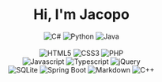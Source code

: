 <h1 align="center">Hi, I'm Jacopo</h1>

<p align="center">
<img alt="C#" src="https://img.shields.io/badge/c%23%20-%23239120.svg?&style=for-the-badge&logo=c-sharp&logoColor=white"/>
<img alt="Python" src="https://img.shields.io/badge/python%20-%2314354C.svg?&style=for-the-badge&logo=python&logoColor=white"/>
<img alt="Java" src="https://img.shields.io/badge/java-%23ED8B00.svg?&style=for-the-badge&logo=java&logoColor=white"/>
<br><br>
<img alt="HTML5" src="https://img.shields.io/badge/html5%20-%23E34F26.svg?&style=flat-square&logo=html5&logoColor=white"/>
<img alt="CSS3" src="https://img.shields.io/badge/css3%20-%231572B6.svg?&style=flat-square&logo=css3&logoColor=white"/>
<img alt="PHP" src="https://img.shields.io/badge/php-%23777BB4.svg?&style=flat-square&logo=php&logoColor=white"/>
<br>
<img alt="Javascript" src="https://img.shields.io/badge/javascript%20-%23323330.svg?&style=flat-square&logo=javascript&logoColor=%23F7DF1E"/>
<img alt="Typescript" src="https://img.shields.io/badge/typescript%20-%23007ACC.svg?&style=flat-square&logo=typescript&logoColor=white"/>
<img alt="jQuery" src="https://img.shields.io/badge/jquery-%230769AD.svg?&style=flat-square&logo=jquery&logoColor=white"/>
<br>
<img alt="SQLite" src ="https://img.shields.io/badge/sqlite-%2307405e.svg?&style=flat-square&logo=sqlite&logoColor=white"/>
<img alt="Spring Boot" src="https://img.shields.io/badge/spring_boot%20-%236DB33F.svg?&style=flat-square&logo=spring&logoColor=white"/>
<img alt="Markdown" src="https://img.shields.io/badge/markdown-%23000000.svg?&style=flat-square&logo=markdown&logoColor=white"/>
<img alt="C++" src="https://img.shields.io/badge/c++%20-%2300599C.svg?&style=flat-square&logo=c%2B%2B&ogoColor=white"/>
</p>

<!--
---

#### Currently working on

<p align="center">
a (for now) secret project
</p>

---

#### Currently maintaining

<div>
<h3 align="center">
<a href="https://github.com/JacopoWolf/StackInjector">StackInjector</a>
</h3>
<p align="center">
<img alt="StackInjector" src="https://raw.githubusercontent.com/JacopoWolf/StackInjector/master/logo/StackInjector_logo.svg" width="42" /><br>
Easy-to-use dependency injection framework for .Net Standard 2.1<br><br>
<img alt="GPLv3" src="https://img.shields.io/github/license/jacopowolf/stackinjector" />
<img alt="downloads" src="https://img.shields.io/nuget/dt/StackInjector?logo=nuget" />
<img alt="version" src="https://img.shields.io/nuget/vpre/StackInjector?label=version" />
</p>
</div>

<!--
**JacopoWolf/JacopoWolf** is a ✨ _special_ ✨ repository because its `README.md` (this file) appears on your GitHub profile.

Here are some ideas to get you started:

- 🔭 I’m currently working on ...
- 🌱 I’m currently learning ...
- 👯 I’m looking to collaborate on ...
- 🤔 I’m looking for help with ...
- 💬 Ask me about ...
- 📫 How to reach me: ...
- 😄 Pronouns: ...
- ⚡ Fun fact: ...
-->

